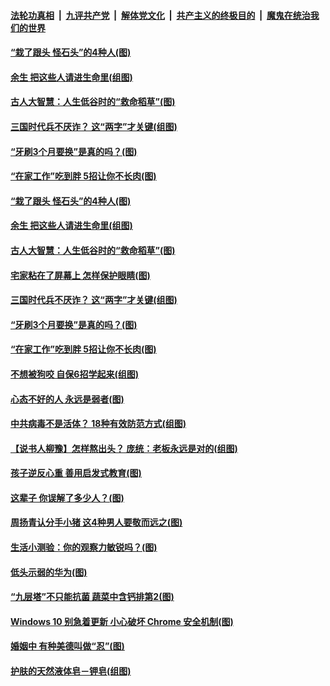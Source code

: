 

####  [法轮功真相](../../../../basic/blob/master/README.md?t=05021131) &nbsp;|&nbsp; [九评共产党](../../../../9ping.md/blob/master/README.md?t=05021131) &nbsp;|&nbsp; [解体党文化](../../../../jtdwh.md/blob/master/README.md?t=05021131)  &nbsp;|&nbsp; [共产主义的终极目的](../../../../gczydzjmd.md/blob/master/README.md?t=05021131) &nbsp;|&nbsp; [魔鬼在统治我们的世界](../../../../mgztzwmdsj.md/blob/master/README.md?t=05021131) 

#### [“栽了跟头 怪石头”的4种人(图)](../pages/p8/931187.md?t=05021131) 

#### [余生 把这些人请进生命里(组图)](../pages/p8/931498.md?t=05021131) 

#### [古人大智慧：人生低谷时的“救命稻草”(图)](../pages/p8/931816.md?t=05021131) 

#### [三国时代兵不厌诈？ 这“两字”才关键(组图)](../pages/p8/931572.md?t=05021131) 

#### [“牙刷3个月要换”是真的吗？(图)](../pages/p8/931585.md?t=05021131) 

#### [“在家工作”吃到胖 5招让你不长肉(图)](../pages/p8/931736.md?t=05021131) 

#### [“栽了跟头 怪石头”的4种人(图)](../pages/p8/931187.md?t=05021131) 

#### [余生 把这些人请进生命里(组图)](../pages/p8/931498.md?t=05021131) 

#### [古人大智慧：人生低谷时的“救命稻草”(图)](../pages/p8/931816.md?t=05021131) 

#### [宅家粘在了屏幕上 怎样保护眼睛(图)](../pages/p8/931835.md?t=05021131) 

#### [三国时代兵不厌诈？ 这“两字”才关键(组图)](../pages/p8/931572.md?t=05021131) 

#### [“牙刷3个月要换”是真的吗？(图)](../pages/p8/931585.md?t=05021131) 

#### [“在家工作”吃到胖 5招让你不长肉(图)](../pages/p8/931736.md?t=05021131) 

#### [不想被狗咬 自保6招学起来(组图)](../pages/p8/931088.md?t=05021131) 

#### [心态不好的人 永远是弱者(图)](../pages/p8/931482.md?t=05021131) 

#### [中共病毒不是活体？ 18种有效防范方式(组图)](../pages/p8/931463.md?t=05021131) 

#### [【说书人柳豫】怎样熬出头？ 庞统：老板永远是对的(组图)](../pages/p8/931568.md?t=05021131) 

#### [孩子逆反心重 善用启发式教育(图)](../pages/p8/931555.md?t=05021131) 

#### [这辈子 你误解了多少人？(图)](../pages/p8/930851.md?t=05021131) 

#### [周扬青认分手小猪 这4种男人要敬而远之(图)](../pages/p8/931447.md?t=05021131) 

#### [生活小测验：你的观察力敏锐吗？(图)](../pages/p8/930796.md?t=05021131) 

#### [低头示弱的华为(图)](../pages/p8/931501.md?t=05021131) 

#### [“九层塔”不只能抗菌 蔬菜中含钙排第2(图)](../pages/p8/931208.md?t=05021131) 

#### [Windows 10 别急着更新 小心破坏 Chrome 安全机制(图)](../pages/p8/931306.md?t=05021131) 

#### [婚姻中 有种美德叫做“忍”(图)](../pages/p8/930621.md?t=05021131) 

#### [护肤的天然液体皂－钾皂(组图)](../pages/p8/931415.md?t=05021131) 

